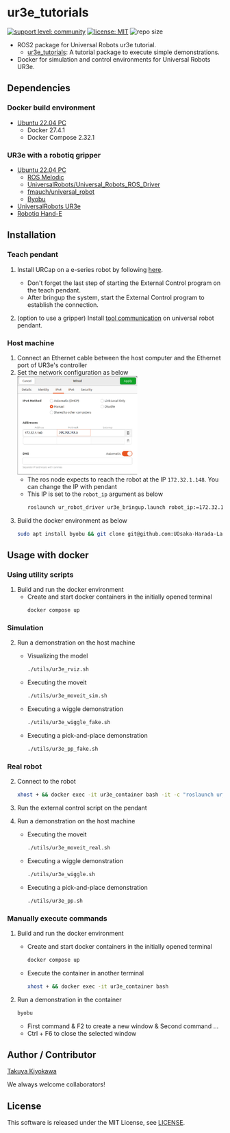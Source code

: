 # ur3e_tutorials

[![support level: community](https://img.shields.io/badge/support%20level-community-lightgray.svg)](http://rosindustrial.org/news/2016/10/7/better-supporting-a-growing-ros-industrial-software-platform)
[![license: MIT](https://img.shields.io/badge/License-MIT-yellow.svg)](https://opensource.org/licenses/MIT)
![repo size](https://img.shields.io/github/repo-size/UOsaka-Harada-Laboratory/ur3e_tutorials)

- ROS2 package for Universal Robots ur3e tutorial.
  - [ur3e_tutorials](/catkin_ws/src/ur3e_tutorials): A tutorial package to execute simple demonstrations.
- Docker for simulation and control environments for Universal Robots UR3e.

## Dependencies

### Docker build environment

- [Ubuntu 22.04 PC](https://ubuntu.com/certified/laptops?q=&limit=20&vendor=Dell&vendor=Lenovo&vendor=HP&release=22.04+LTS)
  - Docker 27.4.1
  - Docker Compose 2.32.1

### UR3e with a robotiq gripper

- [Ubuntu 22.04 PC](https://ubuntu.com/certified/laptops?q=&limit=20&vendor=Dell&vendor=Lenovo&vendor=HP&release=22.04+LTS)
  - [ROS Melodic](https://wiki.ros.org/melodic/Installation/Ubuntu)
  - [UniversalRobots/Universal_Robots_ROS_Driver](https://github.com/UniversalRobots/Universal_Robots_ROS2_Driver)
  - [fmauch/universal_robot](https://github.com/fmauch/universal_robot.git)
  - [Byobu](https://www.byobu.org/)
- [UniversalRobots UR3e](https://www.universal-robots.com/products/ur3-robot/) 
- [Robotiq Hand-E](https://robotiq.com/products/adaptive-grippers#Hand-E)

## Installation

### Teach pendant

1. Install URCap on a e-series robot by following [here](https://docs.universal-robots.com/Universal_Robots_ROS2_Documentation/doc/ur_client_library/doc/setup/robot_setup.html).
    - Don't forget the last step of starting the External Control program on the teach pendant.
    - After bringup the system, start the External Control program to establish the connection.  

2. (option to use a gripper) Install [tool communication](https://docs.universal-robots.com/Universal_Robots_ROS2_Documentation/doc/ur_robot_driver/ur_robot_driver/doc/setup_tool_communication.html#setup-tool-communication) on universal robot pendant.  

### Host machine
1. Connect an Ethernet cable between the host computer and the Ethernet port of UR3e's controller
2. Set the network configuration as below  
    <img src=image/network.png width=280>  
    - The ros node expects to reach the robot at the IP `172.32.1.148`. You can change the IP with pendant  
    - This IP is set to the `robot_ip` argument as below  
        ```bash
        roslaunch ur_robot_driver ur3e_bringup.launch robot_ip:=172.32.1.148
        ```
3. Build the docker environment as below  
    ```bash
    sudo apt install byobu && git clone git@github.com:UOsaka-Harada-Laboratory/ur3e_tutorials.git --depth 1 && cd ur3e_tutorials && COMPOSE_DOCKER_CLI_BUILD=1 DOCKER_BUILDKIT=1 docker compose build --no-cache --parallel  
    ```

## Usage with docker

### Using utility scripts

1. Build and run the docker environment
   - Create and start docker containers in the initially opened terminal
        ```bash
        docker compose up
        ```

### Simulation

2. Run a demonstration on the host machine  

   - Visualizing the model
        ```bash
        ./utils/ur3e_rviz.sh
        ```
        <!-- <img src=image/ur3e_rviz.sh.gif height=200> -->

   - Executing the moveit
        ```bash
        ./utils/ur3e_moveit_sim.sh
        ```
        <!-- <img src=image/ur3e_moveit_sim.sh.gif height=200> -->

   - Executing a wiggle demonstration
        ```bash
        ./utils/ur3e_wiggle_fake.sh
        ```
        <!-- <img src=image/ur3e_wiggle.sh.gif height=200> -->

   - Executing a pick-and-place demonstration
        ```bash
        ./utils/ur3e_pp_fake.sh
        ```
        <!-- <img src=image/ur3e_pp_fake.sh.gif height=200> -->

### Real robot

2. Connect to the robot  
    ```bash
    xhost + && docker exec -it ur3e_container bash -it -c "roslaunch ur_robot_driver ur3e_bringup.launch robot_ip:=172.32.1.148"
    ```
3. Run the external control script on the pendant  

4. Run a demonstration on the host machine  

   - Executing the moveit
        ```bash
        ./utils/ur3e_moveit_real.sh
        ```

   - Executing a wiggle demonstration
        ```bash
        ./utils/ur3e_wiggle.sh
        ```

   - Executing a pick-and-place demonstration
        ```bash
        ./utils/ur3e_pp.sh
        ```

### Manually execute commands

1. Build and run the docker environment
   - Create and start docker containers in the initially opened terminal
        ```bash
        docker compose up
        ```
   - Execute the container in another terminal
        ```bash
        xhost + && docker exec -it ur3e_container bash
        ```

2. Run a demonstration in the container  
    ```bash
    byobu
    ```
    - First command & F2 to create a new window & Second command ...
    - Ctrl + F6 to close the selected window

## Author / Contributor

[Takuya Kiyokawa](https://takuya-ki.github.io/)

We always welcome collaborators!

## License

This software is released under the MIT License, see [LICENSE](./LICENSE).
